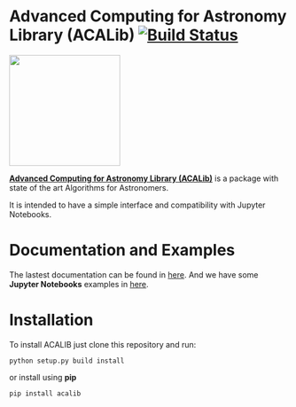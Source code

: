 # Advanced Computing for Astronomy Library (ACALib) [![Build Status](https://travis-ci.org/ChileanVirtualObservatory/acalib.svg?branch=master)](https://travis-ci.org/ChileanVirtualObservatory/acalib)

<img src="https://chivo.cl/media/service-images/ACALIB.jpg" height="200" align="middle">

[**Advanced Computing for Astronomy Library (ACALib)**](http://acalib.readthedocs.io/) is a package with state of the art Algorithms for Astronomers. 
 
It is intended to have a simple interface and compatibility with Jupyter Notebooks.

# Documentation and Examples
The lastest documentation can be found in [here](http://acalib.readthedocs.io/). And we have some **Jupyter Notebooks** examples in [here](https://github.com/ChileanVirtualObservatory/notebooks).

# Installation

To install ACALIB just clone this repository and run:
```
python setup.py build install
```
or install using **pip**
```
pip install acalib
```



